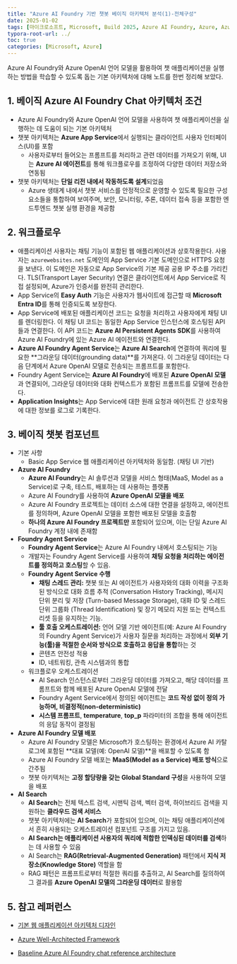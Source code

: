 ```yaml
---
title: "Azure AI Foundry 기반 챗봇 베이직 아키텍처 분석(1)-전체구성"
date: 2025-01-02
tags: [마이크로소프트, Microsoft, Build 2025, Azure AI Foundry, Azure, Azure AI Foundry SDK, Azure OpenAI Studio, Azure OpenAI Service, Azure Machine Learning, Azure App Service, Azure Key Vault, Azure Monitor]
typora-root-url: ../
toc: true
categories: [Microsoft, Azure]
---
```


Azure AI Foundry와 Azure OpenAI 언어 모델을 활용하여 챗 애플리케이션을 실행하는 방법을 학습할 수 있도록 돕는 기본 아키텍처에 대해 노트를 한번 정리해 보았다. 



## 1. 베이직 Azure AI Foundry Chat 아키텍처 조건

* Azure AI Foundry와 Azure OpenAI 언어 모델을 사용하여 챗 애플리케이션을 실행하는 데 도움이 되는 기본 아키텍처
* 챗봇 아키텍처는 **Azure App Service**에서 실행되는 클라이언트 사용자 인터페이스(UI)를 포함
  * 사용자로부터 들어오는 프롬프트를 처리하고 관련 데이터를 가져오기 위해, UI는 **Azure AI 에이전트**를 통해 워크플로우를 조정하여 다양한 데이터 저장소와 연동됨
* 챗봇 아키텍처는 **단일 리전 내에서 작동하도록 설계**되었음 
  * Azure 생태계 내에서 챗봇 서비스를 안정적으로 운영할 수 있도록 필요한 구성 요소들을 통합하여 보여주며, 보안, 모니터링, 추론, 데이터 접속 등을 포함한 엔드투엔드 챗봇 실행 환경을 제공함



## 2. 워크플로우

* 애플리케이션 사용자는 채팅 기능이 포함된 웹 애플리케이션과 상호작용한다. 사용자는 `azurewebsites.net` 도메인의 App Service 기본 도메인으로 HTTPS 요청을 보낸다. 이 도메인은 자동으로 App Service의 기본 제공 공용 IP 주소를 가리킨다. TLS(Transport Layer Security) 연결은 클라이언트에서 App Service로 직접 설정되며, Azure가 인증서를 완전히 관리한다.
* App Service의 **Easy Auth** 기능은 사용자가 웹사이트에 접근할 때 **Microsoft Entra ID**를 통해 인증되도록 보장한다. 
* App Service에 배포된 애플리케이션 코드는 요청을 처리하고 사용자에게 채팅 UI를 렌더링한다. 이 채팅 UI 코드는 동일한 App Service 인스턴스에 호스팅된 API들과 연결한다. 이 API 코드는 **Azure AI Persistent Agents SDK**를 사용하여 Azure AI Foundry에 있는 Azure AI 에이전트와 연결한다.
* **Azure AI Foundry Agent Service**는 **Azure AI Search**에 연결하여 쿼리에 필요한 **그라운딩 데이터(grounding data)**를 가져온다. 이 그라운딩 데이터는 다음 단계에서 Azure OpenAI 모델로 전송되는 프롬프트를 포함한다. 
* Foundry Agent Service는 **Azure AI Foundry**에 배포된 **Azure OpenAI 모델**과 연결되어, 그라운딩 데이터와 대화 컨텍스트가 포함된 프롬프트를 모델에 전송한다. 
* **Application Insights**는 App Service에 대한 원래 요청과 에이전트 간 상호작용에 대한 정보를 로그로 기록한다. 



## 3. 베이직 챗봇 컴포넌트

* 기본 사항
  * Basic App Service 웹 애플리케이션 아키텍처와 동일함. (채팅 UI 기반)
* **Azure AI Foundry**
  * **Azure AI Foundry**는 AI 솔루션과 모델을 서비스 형태(MaaS, Model as a Service)로 구축, 테스트, 배포하는 데 사용하는 플랫폼
  * Azure AI Foundry를 사용하여 **Azure OpenAI 모델을 배포**
  * Azure AI Foundry 프로젝트는 데이터 소스에 대한 연결을 설정하고, 에이전트를 정의하며, Azure OpenAI 모델을 포함한 배포된 모델을 호출함
  * **하나의 Azure AI Foundry 프로젝트만** 포함되어 있으며, 이는 단일 Azure AI Foundry 계정 내에 존재함
* **Foundry Agent Service**
  * **Foundry Agent Service**는 Azure AI Foundry 내에서 호스팅되는 기능
  * 개발자는 Foundry Agent Service를 사용하여 **채팅 요청을 처리하는 에이전트를 정의하고 호스팅**할 수 있음. 
  * **Foundry Agent Service 수행**
    * **채팅 스레드 관리:** 챗봇 또는 AI 에이전트가 사용자와의 대화 이력을 구조화된 방식으로 대화 흐름 추적 (Conversation History Tracking), 메시지 단위 분리 및 저장 (Turn-based Message Storage), 대화 ID 및 스레드 단위 그룹화 (Thread Identification) 및 장기 메모리 지원 또는 컨텍스트 리셋 등을 유지하는 기능.
    * **툴 호출 오케스트레이션:** 언어 모델 기반 에이전트(예: Azure AI Foundry의 Foundry Agent Service)가 사용자 질문을 처리하는 과정에서 **외부 기능(툴)을 적절한 순서와 방식으로 호출하고 응답을 통합**하는 것
    * 콘텐츠 안전성 적용
    * ID, 네트워킹, 관측 시스템과의 통합
  * 워크플로우 오케스트레이션
    * AI Search 인스턴스로부터 그라운딩 데이터를 가져오고, 해당 데이터를 프롬프트와 함께 배포된 Azure OpenAI 모델에 전달
    * Foundry Agent Service에서 정의된 에이전트는 **코드 작성 없이 정의 가능하며, 비결정적(non-deterministic)**
    * **시스템 프롬프트**, **temperature**, **top_p** 파라미터의 조합을 통해 에이전트의 응답 동작이 결정됨
* **Azure AI Foundry 모델 배포**
  * Azure AI Foundry 모델은 Microsoft가 호스팅하는 환경에서 Azure AI 카탈로그에 포함된 **대표 모델(예: OpenAI 모델)**을 배포할 수 있도록 함
  * Azure AI Foundry 모델 배포는 **MaaS(Model as a Service) 배포 방식**으로 간주됨
  * 챗봇 아키텍처는 **고정 할당량을 갖는 Global Standard 구성**을 사용하여 모델을 배포
* **AI Search**
  * **AI Search**는 전체 텍스트 검색, 시맨틱 검색, 벡터 검색, 하이브리드 검색을 지원하는 **클라우드 검색 서비스**
  * 챗봇 아키텍처에는 **AI Search**가 포함되어 있으며, 이는 채팅 애플리케이션에서 흔히 사용되는 오케스트레이션 컴포넌트 구조를 가지고 있음.
  * **AI Search는 애플리케이션 사용자의 쿼리에 적합한 인덱싱된 데이터를 검색**하는 데 사용할 수 있음
  * AI Search는 **RAG(Retrieval-Augmented Generation)** 패턴에서 **지식 저장소(Knowledge Store)** 역할을 함
  * RAG 패턴은 프롬프트로부터 적절한 쿼리를 추출하고, AI Search를 질의하여 그 결과를 **Azure OpenAI 모델의 그라운딩 데이터**로 활용함



## 5. 참고 레퍼런스

* [기본 웹 애플리케이션 아키텍처 디자인](https://learn.microsoft.com/en-us/azure/architecture/web-apps/app-service/architectures/basic-web-app)

* [Azure Well-Architected Framework](https://learn.microsoft.com/en-us/azure/well-architected/)

* [Baseline Azure AI Foundry chat reference architecture](https://learn.microsoft.com/en-us/azure/architecture/ai-ml/architecture/baseline-azure-ai-foundry-chat)

  